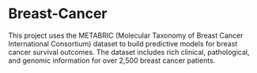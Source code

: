 # Breast-Cancer
This project uses the METABRIC (Molecular Taxonomy of Breast Cancer International Consortium) dataset to build predictive models for breast cancer survival outcomes. The dataset includes rich clinical, pathological, and genomic information for over 2,500 breast cancer patients.
